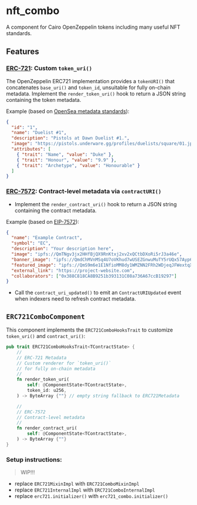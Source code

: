 # nft_combo

A component for Cairo OpenZeppelin tokens including many useful NFT standards.


## Features

### [ERC-721](https://eips.ethereum.org/EIPS/eip-721): Custom `token_uri()`

The OpenZeppelin ERC721 implementation provides a `tokenURI()` that concatenates `base_uri()` and `token_id`, unsuitable for fully on-chain metadata.
Implement the `render_token_uri()` hook to return a JSON string containing the token metadata.

Example (based on [OpenSea metadata standards](https://docs.opensea.io/docs/metadata-standards)):

```json
{
  "id": "1",
  "name": "Duelist #1",
  "description": "Pistols at Dawn Duelist #1.",
  "image": "https://pistols.underware.gg/profiles/duelists/square/01.jpg",
  "attributes": [
    { "trait": "Name", "value": "Duke" },
    { "trait": "Honour", "value": "9.9" },
    { "trait": "Archetype", "value": "Honourable" }
  ]
}
```

### [ERC-7572](https://eips.ethereum.org/EIPS/eip-7572): Contract-level metadata via `contractURI()`

* Implement the `render_contract_uri()` hook to return a JSON string containing the contract metadata.

Example (based on [EIP-7572](https://eips.ethereum.org/EIPS/eip-7572#schema-for-contracturi)):

```json
{
  "name": "Example Contract",
  "symbol": "EC",
  "description": "Your description here",
  "image": "ipfs://QmTNgv3jx2HHfBjQX9RnKtxj2xv2xQCtbDXoRi5rJ3a46e",
  "banner_image": "ipfs://QmdChMVnMSq4U7oVKhud7wUSEZGnwuMuTY5rUQx57Ayp6H",
  "featured_image": "ipfs://QmS9m6e1E1NfioMM8dy1WMZNN2FRh2WDjeqJFWextqXCT8",
  "external_link": "https://project-website.com",
  "collaborators": ["0x388C818CA8B9251b393131C08a736A67ccB19297"]
}
```

* Call the `contract_uri_updated()` to emit an `ContractURIUpdated` event when indexers need to refresh contract metadata.


## `ERC721ComboComponent`

This component implements the `ERC721ComboHooksTrait` to customize `token_uri()` and `contract_uri()`:

```rust
pub trait ERC721ComboHooksTrait<TContractState> {
    //
    // ERC-721 Metadata
    // Custom renderer for `token_uri()`
    // for fully on-chain metadata
    //
    fn render_token_uri(
        self: @ComponentState<TContractState>,
        token_id: u256,
    ) -> ByteArray {""} // empty string fallback to ERC721Metadata

    //
    // ERC-7572
    // Contract-level metadata
    //
    fn render_contract_uri(
        self: @ComponentState<TContractState>,
    ) -> ByteArray {""}
}
```

### Setup instructions:

> WIP!!!

* replace `ERC721MixinImpl` with `ERC721ComboMixinImpl`
* replace `ERC721InternalImpl` with `ERC721ComboInternalImpl`
* replace `erc721.initializer()` with `erc721_combo.initializer()`

